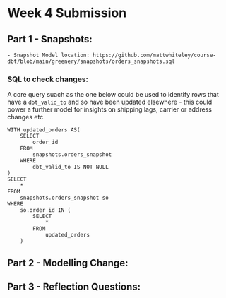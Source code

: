 # Week 4 Submission

## Part 1 - Snapshots:
    - Snapshot Model location: https://github.com/mattwhiteley/course-dbt/blob/main/greenery/snapshots/orders_snapshots.sql

### SQL to check changes:

A core query suach as the one below could be used to identify rows that have a `dbt_valid_to` and so have been updated elsewhere - this could power a further model for insights on shipping lags, carrier or address changes etc.

```
WITH updated_orders AS(
    SELECT
        order_id
    FROM
        snapshots.orders_snapshot
    WHERE
        dbt_valid_to IS NOT NULL
)
SELECT
    *
FROM
    snapshots.orders_snapshot so
WHERE
    so.order_id IN (
        SELECT
            *
        FROM
            updated_orders
    )

```

## Part 2 - Modelling Change:

## Part 3 - Reflection Questions:
